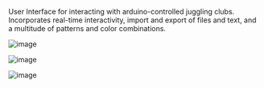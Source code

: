 User Interface for interacting with arduino-controlled juggling clubs. Incorporates real-time interactivity, import and export of files and text, and a multitude of patterns and color combinations.

![image](https://github.com/teykamp/clubs/assets/46391052/ff41610c-22d1-43bc-aed2-56634ce1ebac)

![image](https://github.com/teykamp/clubs/assets/46391052/2426beae-a332-4b9e-b1e1-768d9145ad0c)

![image](https://github.com/teykamp/clubs/assets/46391052/6f2bf219-fad0-4237-aefc-0fa8a233472c)
